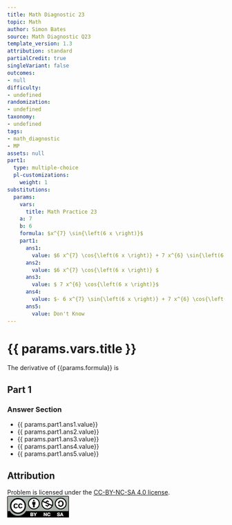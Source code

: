 ```yaml
---
title: Math Diagnostic 23
topic: Math
author: Simon Bates
source: Math Diagnostic Q23
template_version: 1.3
attribution: standard
partialCredit: true
singleVariant: false
outcomes:
- null
difficulty:
- undefined
randomization:
- undefined
taxonomy:
- undefined
tags:
- math_diagnostic
- MP
assets: null
part1:
  type: multiple-choice
  pl-customizations:
    weight: 1
substitutions:
  params:
    vars:
      title: Math Practice 23
    a: 7
    b: 6
    formula: $x^{7} \sin{\left(6 x \right)}$
    part1:
      ans1:
        value: $6 x^{7} \cos{\left(6 x \right)} + 7 x^{6} \sin{\left(6 x \right)}$
      ans2:
        value: $6 x^{7} \cos{\left(6 x \right)} $
      ans3:
        value: $ 7 x^{6} \cos{\left(6 x \right)}$
      ans4:
        value: $- 6 x^{7} \sin{\left(6 x \right)} + 7 x^{6} \cos{\left(6 x \right)}$
      ans5:
        value: Don't Know
---
```

# {{ params.vars.title }}
The derivative of {{params.formula}} is

## Part 1

### Answer Section

- {{ params.part1.ans1.value}}
- {{ params.part1.ans2.value}}
- {{ params.part1.ans3.value}}
- {{ params.part1.ans4.value}}
- {{ params.part1.ans5.value}}

## Attribution

Problem is licensed under the [CC-BY-NC-SA 4.0 license](https://creativecommons.org/licenses/by-nc-sa/4.0/).<br> ![The Creative Commons 4.0 license requiring attribution-BY, non-commercial-NC, and share-alike-SA license.](https://raw.githubusercontent.com/firasm/bits/master/by-nc-sa.png)